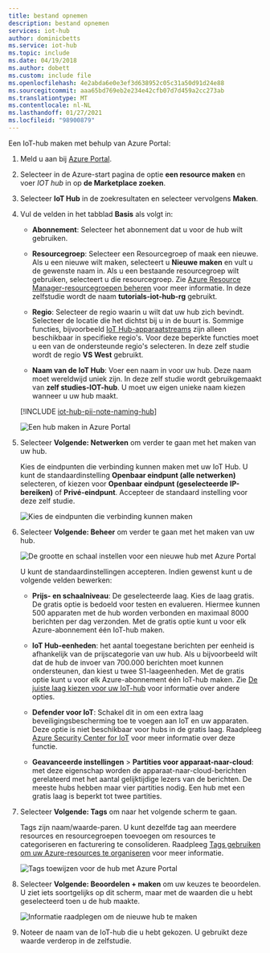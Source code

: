 ```yaml
---
title: bestand opnemen
description: bestand opnemen
services: iot-hub
author: dominicbetts
ms.service: iot-hub
ms.topic: include
ms.date: 04/19/2018
ms.author: dobett
ms.custom: include file
ms.openlocfilehash: 4e2abda6e0e3ef3d638952c05c31a50d91d24e88
ms.sourcegitcommit: aaa65bd769eb2e234e42cfb07d7d459a2cc273ab
ms.translationtype: MT
ms.contentlocale: nl-NL
ms.lasthandoff: 01/27/2021
ms.locfileid: "98900879"
---
```

Een IoT-hub maken met behulp van Azure Portal:

1. Meld u aan bij [Azure Portal](https://portal.azure.com).

1. Selecteer in de Azure-start pagina de optie **een resource maken** en voer *IOT hub* in op **de Marketplace zoeken**.

1. Selecteer **IoT Hub** in de zoekresultaten en selecteer vervolgens **Maken**.

1. Vul de velden in het tabblad **Basis** als volgt in:

   - **Abonnement**: Selecteer het abonnement dat u voor de hub wilt gebruiken.

   - **Resourcegroep**: Selecteer een Resourcegroep of maak een nieuwe. Als u een nieuwe wilt maken, selecteert u **Nieuwe maken** en vult u de gewenste naam in. Als u een bestaande resourcegroep wilt gebruiken, selecteert u die resourcegroep. Zie [Azure Resource Manager-resourcegroepen beheren](../articles/azure-resource-manager/management/manage-resource-groups-portal.md) voor meer informatie. In deze zelfstudie wordt de naam **tutorials-iot-hub-rg** gebruikt.

   - **Regio**: Selecteer de regio waarin u wilt dat uw hub zich bevindt. Selecteer de locatie die het dichtst bij u in de buurt is. Sommige functies, bijvoorbeeld [IoT Hub-apparaatstreams](../articles/iot-hub/iot-hub-device-streams-overview.md) zijn alleen beschikbaar in specifieke regio's. Voor deze beperkte functies moet u een van de ondersteunde regio's selecteren. In deze zelf studie wordt de regio **VS West** gebruikt.

   - **Naam van de IoT Hub**: Voer een naam in voor uw hub. Deze naam moet wereldwijd uniek zijn. In deze zelf studie wordt gebruikgemaakt van **zelf studies-IOT-hub**. U moet uw eigen unieke naam kiezen wanneer u uw hub maakt.

   [!INCLUDE [iot-hub-pii-note-naming-hub](iot-hub-pii-note-naming-hub.md)]

   ![Een hub maken in Azure Portal](media/iot-hub-tutorials-create-free-hub/hub-definition-basics.png)

1. Selecteer **Volgende: Netwerken** om verder te gaan met het maken van uw hub.

   Kies de eindpunten die verbinding kunnen maken met uw IoT Hub. U kunt de standaardinstelling **Openbaar eindpunt (alle netwerken)** selecteren, of kiezen voor **Openbaar eindpunt (geselecteerde IP-bereiken)** of **Privé-eindpunt**. Accepteer de standaard instelling voor deze zelf studie.

   ![Kies de eindpunten die verbinding kunnen maken](media/iot-hub-tutorials-create-free-hub/hub-definition-networking.png)

1. Selecteer **Volgende: Beheer** om verder te gaan met het maken van uw hub.

    ![De grootte en schaal instellen voor een nieuwe hub met Azure Portal](media/iot-hub-tutorials-create-free-hub/hub-definition-management.png)

    U kunt de standaardinstellingen accepteren. Indien gewenst kunt u de volgende velden bewerken:

    - **Prijs- en schaalniveau**: De geselecteerde laag. Kies de laag gratis. De gratis optie is bedoeld voor testen en evalueren. Hiermee kunnen 500 apparaten met de hub worden verbonden en maximaal 8000 berichten per dag verzonden. Met de gratis optie kunt u voor elk Azure-abonnement één IoT-hub maken.

    - **IoT Hub-eenheden**: het aantal toegestane berichten per eenheid is afhankelijk van de prijscategorie van uw hub. Als u bijvoorbeeld wilt dat de hub de invoer van 700.000 berichten moet kunnen ondersteunen, dan kiest u twee S1-laageenheden.
    Met de gratis optie kunt u voor elk Azure-abonnement één IoT-hub maken. Zie [De juiste laag kiezen voor uw IoT-hub](../articles/iot-hub/iot-hub-scaling.md) voor informatie over andere opties.

    - **Defender voor IoT**: Schakel dit in om een extra laag beveiligingsbescherming toe te voegen aan IoT en uw apparaten. Deze optie is niet beschikbaar voor hubs in de gratis laag. Raadpleeg [Azure Security Center for IoT](/azure/asc-for-iot/) voor meer informatie over deze functie.

    - **Geavanceerde instellingen** > **Partities voor apparaat-naar-cloud**: met deze eigenschap worden de apparaat-naar-cloud-berichten gerelateerd met het aantal gelijktijdige lezers van de berichten. De meeste hubs hebben maar vier partities nodig. Een hub met een gratis laag is beperkt tot twee partities.

1.  Selecteer **Volgende: Tags** om naar het volgende scherm te gaan.

    Tags zijn naam/waarde-paren. U kunt dezelfde tag aan meerdere resources en resourcegroepen toevoegen om resources te categoriseren en facturering te consolideren. Raadpleeg [Tags gebruiken om uw Azure-resources te organiseren](../articles/azure-resource-manager/management/tag-resources.md) voor meer informatie.

    ![Tags toewijzen voor de hub met Azure Portal](media/iot-hub-tutorials-create-free-hub/hub-definition-tags.png)

1.  Selecteer **Volgende: Beoordelen + maken** om uw keuzes te beoordelen. U ziet iets soortgelijks op dit scherm, maar met de waarden die u hebt geselecteerd toen u de hub maakte.

    ![Informatie raadplegen om de nieuwe hub te maken](media/iot-hub-tutorials-create-free-hub/hub-definition-create.png)

1. Noteer de naam van de IoT-hub die u hebt gekozen. U gebruikt deze waarde verderop in de zelfstudie.
